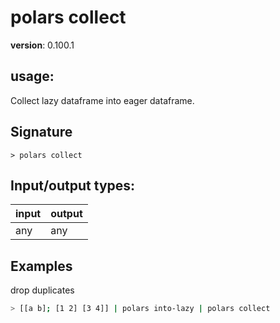# polars collect

**version**: 0.100.1

## **usage**:

Collect lazy dataframe into eager dataframe.

## Signature

`> polars collect `

## Input/output types:

| input | output |
| ----- | ------ |
| any   | any    |

## Examples

drop duplicates

```bash
> [[a b]; [1 2] [3 4]] | polars into-lazy | polars collect
```
